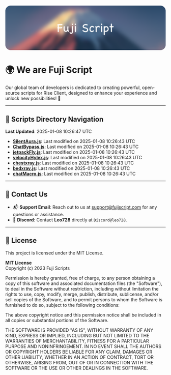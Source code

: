 ![Banner](.github/b.webp)

# 🌍 **We are Fuji Script**

Our global team of developers is dedicated to creating powerful, open-source scripts for Rise Client, designed to enhance your experience and unlock new possibilities! 🌟

---
<!-- SCRIPTS_NAVIGATION_START -->
## 📂 **Scripts Directory Navigation**

**Last Updated**: 2025-01-08 10:26:47 UTC

- **[SilentAura.js](scripts/SilentAura.js)**: Last modified on 2025-01-08 10:26:43 UTC
- **[ChatBypass.js](scripts/ChatBypass.js)**: Last modified on 2025-01-08 10:26:43 UTC
- **[jetpackFly.js](scripts/jetpackFly.js)**: Last modified on 2025-01-08 10:26:43 UTC
- **[velocityHylex.js](scripts/velocityHylex.js)**: Last modified on 2025-01-08 10:26:43 UTC
- **[chestxray.js](scripts/chestxray.js)**: Last modified on 2025-01-08 10:26:43 UTC
- **[bedxray.js](scripts/bedxray.js)**: Last modified on 2025-01-08 10:26:43 UTC
- **[chatMacro.js](scripts/chatMacro.js)**: Last modified on 2025-01-08 10:26:43 UTC

<!-- SCRIPTS_NAVIGATION_END -->

---

## 💬 **Contact Us**  
- 📬 **Support Email**: Reach out to us at [support@fujiscript.com](mailto:support@fujiscript.com) for any questions or assistance.  
- 💬 **Discord**: Contact **Leo728** directly at `Discord@leo728`.

---

## 📜 **License**

This project is licensed under the MIT License.  

**MIT License**  
Copyright (c) 2023 Fuji Scripts  

Permission is hereby granted, free of charge, to any person obtaining a copy of this software and associated documentation files (the "Software"), to deal in the Software without restriction, including without limitation the rights to use, copy, modify, merge, publish, distribute, sublicense, and/or sell copies of the Software, and to permit persons to whom the Software is furnished to do so, subject to the following conditions:  

The above copyright notice and this permission notice shall be included in all copies or substantial portions of the Software.  

THE SOFTWARE IS PROVIDED "AS IS", WITHOUT WARRANTY OF ANY KIND, EXPRESS OR IMPLIED, INCLUDING BUT NOT LIMITED TO THE WARRANTIES OF MERCHANTABILITY, FITNESS FOR A PARTICULAR PURPOSE AND NONINFRINGEMENT. IN NO EVENT SHALL THE AUTHORS OR COPYRIGHT HOLDERS BE LIABLE FOR ANY CLAIM, DAMAGES OR OTHER LIABILITY, WHETHER IN AN ACTION OF CONTRACT, TORT OR OTHERWISE, ARISING FROM, OUT OF OR IN CONNECTION WITH THE SOFTWARE OR THE USE OR OTHER DEALINGS IN THE SOFTWARE.  
